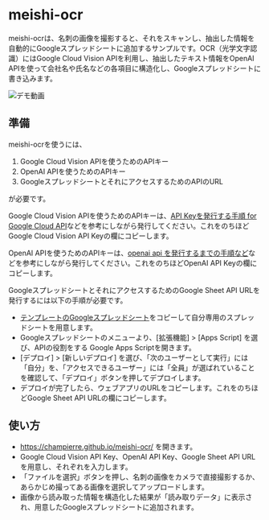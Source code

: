 # meishi-ocr

meishi-ocrは、名刺の画像を撮影すると、それをスキャンし、抽出した情報を自動的にGoogleスプレッドシートに追加するサンプルです。OCR（光学文字認識）にはGoogle Cloud Vision APIを利用し、抽出したテキスト情報をOpenAI APIを使って会社名や氏名などの各項目に構造化し、Googleスプレッドシートに書き込みます。

![デモ動画](meishi-ocr.gif)

## 準備

meishi-ocrを使うには、

1. Google Cloud Vision APIを使うためのAPIキー
2. OpenAI APIを使うためのAPIキー
3. GoogleスプレッドシートとそれにアクセスするためのAPIのURL

が必要です。

Google Cloud Vision APIを使うためのAPIキーは、[API Keyを発行する手順 for Google Cloud API](https://zenn.dev/tmitsuoka0423/articles/get-gcp-api-key)などを参考にしながら発行してください。これをのちほどGoogle Cloud Vision API Keyの欄にコピーします。

OpenAI APIを使うためのAPIキーは、[openai api を発行するまでの手順など](https://qiita.com/Satoshi_Numasawa/items/8ab455ef0f97e61ae0e5)などを参考にしながら発行してください。これをのちほどOpenAI API Keyの欄にコピーします。

GoogleスプレッドシートとそれにアクセスするためのGoogle Sheet API URLを発行するには以下の手順が必要です。

- [テンプレートのGoogleスプレッドシート](https://docs.google.com/spreadsheets/d/1N3q71PlfKOf3FrTeT8PJPATgc7XjpGFkctt4_Cd6trk/edit?usp=sharing)をコピーして自分専用のスプレッドシートを用意します。
- Googleスプレッドシートのメニューより、[拡張機能] > [Apps Script] を選び、APIの役割をする Google Apps Scriptを開きます。
- [デプロイ] > [新しいデプロイ] を選び、「次のユーザーとして実行」には「自分」を、「アクセスできるユーザー」には「全員」が選ばれていることを確認して、「デプロイ」ボタンを押してデプロイします。
- デプロイが完了したら、ウェブアプリのURLをコピーします。これをのちほどGoogle Sheet API URLの欄にコピーします。

## 使い方

- https://champierre.github.io/meishi-ocr/ を開きます。
- Google Cloud Vision API Key、OpenAI API Key、Google Sheet API URLを用意し、それぞれを入力します。
- 「ファイルを選択」ボタンを押し、名刺の画像をカメラで直接撮影するか、あらかじめ撮ってある画像を選択してアップロードします。
- 画像から読み取った情報を構造化した結果が「読み取りデータ」に表示され、用意したGoogleスプレッドシートに追加されます。